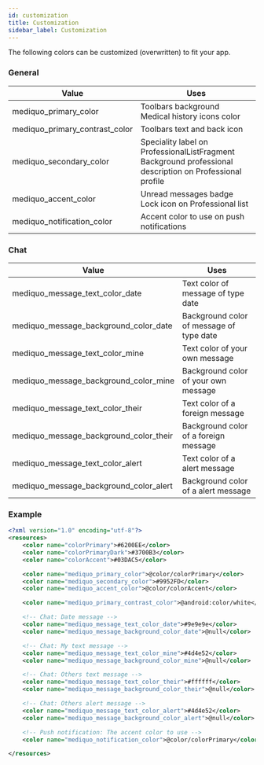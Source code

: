 ```yaml
---
id: customization
title: Customization
sidebar_label: Customization
---
```


The following colors can be customized (overwritten) to fit your app.

### General

| **Value**                 | **Uses**                                        |
| --------------------- | --------------------------------------------------- |
| mediquo_primary_color | Toolbars background <br> Medical history icons color |
| mediquo_primary_contrast_color | Toolbars text and back icon |
| mediquo_secondary_color | Speciality label on ProfessionalListFragment <br> Background professional description on Professional profile |
| mediquo_accent_color | Unread messages badge <br> Lock icon on Professional list |
| mediquo_notification_color| Accent color to use on push notifications |

### Chat

| **Value**                 | **Uses**                                        |
| --------------------- | --------------------------------------------------- |
| mediquo_message_text_color_date | Text color of message of type date |
| mediquo_message_background_color_date | Background color of message of type date |
| mediquo_message_text_color_mine | Text color of your own message|
| mediquo_message_background_color_mine | Background color of your own message |
| mediquo_message_text_color_their | Text color of a foreign message|
| mediquo_message_background_color_their | Background color of a foreign message |
| mediquo_message_text_color_alert | Text color of a alert message|
| mediquo_message_background_color_alert | Background color of a alert message |

### Example
```xml
<?xml version="1.0" encoding="utf-8"?>
<resources>
    <color name="colorPrimary">#6200EE</color>
    <color name="colorPrimaryDark">#3700B3</color>
    <color name="colorAccent">#03DAC5</color>

    <color name="mediquo_primary_color">@color/colorPrimary</color>
    <color name="mediquo_secondary_color">#9952FD</color>
    <color name="mediquo_accent_color">@color/colorAccent</color>

    <color name="mediquo_primary_contrast_color">@android:color/white</color>

    <!-- Chat: Date message -->
    <color name="mediquo_message_text_color_date">#9e9e9e</color>
    <color name="mediquo_message_background_color_date">@null</color>

    <!-- Chat: My text message -->
    <color name="mediquo_message_text_color_mine">#4d4e52</color>
    <color name="mediquo_message_background_color_mine">@null</color>

    <!-- Chat: Others text message -->
    <color name="mediquo_message_text_color_their">#ffffff</color>
    <color name="mediquo_message_background_color_their">@null</color>

    <!-- Chat: Others alert message -->
    <color name="mediquo_message_text_color_alert">#4d4e52</color>
    <color name="mediquo_message_background_color_alert">@null</color>

    <!-- Push notification: The accent color to use -->
    <color name="mediquo_notification_color">@color/colorPrimary</color>

</resources>
```





